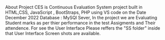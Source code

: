 About
Project CES is Continuous Evaluation System project built in HTML,CSS, JavaScript , BootStraps, PHP using VS code on the Date December 2022
Database : MySQl Sever,
In the project we are Evaluating Student marks as per thier performance in the test Assigments and Their attendence.
For see the User Interface Please reffers the "SS folder" inside that User Interface Screen shots are available.

